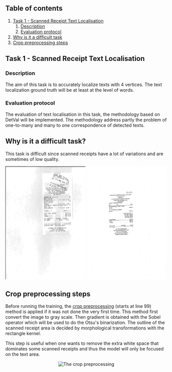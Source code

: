 ## Table of contents

1. [Task 1 - Scanned Receipt Text Localisation](#Task1-description)
    1. [Description](#description)
    2. [Evaluation protocol](#eval-protocol)
2. [Why is it a difficult task](#difficult-task)
3. [Crop preprocessing steps](#crop-preprocessing-steps)

## Task 1 - Scanned Receipt Text Localisation <a name="Task1-description"/>

### Description <a name="description"/>

The aim of this task is to accurately localize texts with 4 vertices. The text localization ground truth will be at
least at the level of words.

### Evaluation protocol <a name="eval-protocol"/>

The evaluation of text localisation in this task, the methodology based on DetVal will be implemented. The methodology
address partly the problem of one-to-many and many to one correspondence of detected texts.

## Why is it a difficult task? <a name="difficult-task"/>

This task is difficult since scanned receipts have a lot of variations and are sometimes of low quality.

<div align="center">
    <img src="../scripts/sroie2019/preprocessing/images/X51005361946.jpg" width="250"/>
    <img src="../scripts/sroie2019/preprocessing/images/X51007846370.jpg" width="250"/>
</div>

## Crop preprocessing steps <a name="crop-preprocessing-steps"/>

Before running the training, the [crop preprocessing](../scripts/sroie2019/preprocessing/split_labels.py) (starts at
line 99) method is applied if it was not done the very first time. This method first convert the image to gray scale.
Then gradient is obtained with the Sobel operator which will be used to do the Otsu's binarization. The outline of the
scanned receipt area is decided by morphological transformations with the rectangle kernel.

This step is useful when one wants to remove the extra white space that dominates some scanned receipts and thus the
model will only be focused on the text area.

<div align="center">
    <img src="./figures/crop_preprocessing.png" title="The crop preprocessing" alt="The crop preprocessing"/>
</div>



